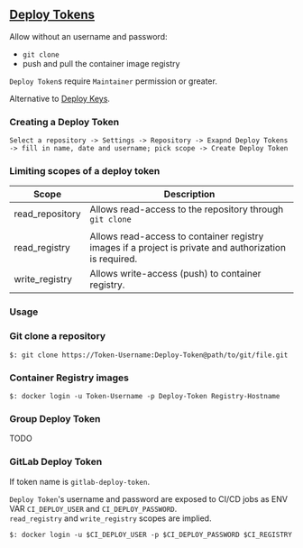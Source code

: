 ## [Deploy Tokens](https://docs.gitlab.com/ee/user/project/deploy_tokens/)

Allow without an username and password:
* `git clone`
* push and pull the container image registry

`Deploy Token`s require `Maintainer` permission or greater.

Alternative to [Deploy Keys](../../User/General/SSH).  

### Creating a Deploy Token

```
Select a repository -> Settings -> Repository -> Exapnd Deploy Tokens -> fill in name, date and username; pick scope -> Create Deploy Token
```

### Limiting scopes of a deploy token

| Scope            | Description                                                                                              |
|------------------|----------------------------------------------------------------------------------------------------------|
| read\_repository | Allows read\-access to the repository through `git clone`
                                                 |
| read\_registry   | Allows read\-access to container registry images if a project is private and authorization is required\. |
| write\_registry  | Allows write\-access \(push\) to container registry\.                                                    |

### Usage

### Git clone a repository

```
$: git clone https://Token-Username:Deploy-Token@path/to/git/file.git
```

### Container Registry images

```
$: docker login -u Token-Username -p Deploy-Token Registry-Hostname
```

### Group Deploy Token

TODO

### GitLab Deploy Token

If token name is `gitlab-deploy-token`.  

`Deploy Token`'s username and password are exposed to CI/CD jobs as ENV VAR `CI_DEPLOY_USER` and `CI_DEPLOY_PASSWORD`.  
`read_registry` and `write_registry` scopes are implied.  

```
$: docker login -u $CI_DEPLOY_USER -p $CI_DEPLOY_PASSWORD $CI_REGISTRY
```
